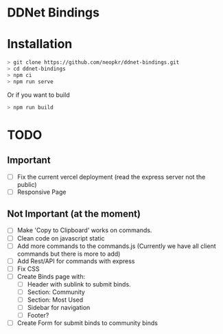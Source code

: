 # DDNet Bindings

# Installation
```sh
> git clone https://github.com/neopkr/ddnet-bindings.git
> cd ddnet-bindings
> npm ci
> npm run serve
```
Or if you want to build
```sh
> npm run build
 ```

# TODO

## Important
- [ ] Fix the current vercel deployment (read the express server not the public)
- [ ] Responsive Page

## Not Important (at the moment)
- [ ] Make 'Copy to Clipboard' works on commands.
- [ ] Clean code on javascript static
- [ ] Add more commands to the commands.js (Currently we have all client commands but there is more to add)
- [ ] Add Rest/API for commands with express
- [ ] Fix CSS
- [ ] Create Binds page with:
    - [ ] Header with sublink to submit binds.
    - [ ] Section: Community
    - [ ] Section: Most Used
    - [ ] Sidebar for navigation
    - [ ] Footer?
- [ ] Create Form for submit binds to community binds
